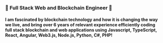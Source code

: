 ### 👋 Full Stack Web and Blockchain Engineer 👋
#### I am fascinated by blockchain technology and how it is changing the way we live, and bring over 6 years of relevant experience efficiently coding full stack blockchain and web applications using Javascript, TypeScript, React, Angular, Web3.js, Node.js, Python, C#, PHP!

<!--
**brave-i/brave-i** is a ✨ _special_ ✨ repository because its `README.md` (this file) appears on your GitHub profile.

Here are some ideas to get you started:

- 🔭 I’m currently working on ...
- 🌱 I’m currently learning ...
- 👯 I’m looking to collaborate on ...
- 🤔 I’m looking for help with ...
- 💬 Ask me about ...
- 📫 How to reach me: ...
- 😄 Pronouns: ...
- ⚡ Fun fact: ...
-->
